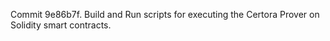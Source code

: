 Commit 9e86b7f.                    Build and Run scripts for executing the Certora Prover on Solidity smart contracts.